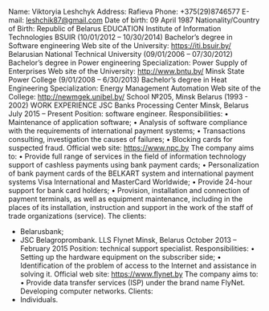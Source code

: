 Name: Viktoryia Leshchyk
Address: Rafieva 
Phone: +375(29)8746577
E-mail: leshchik87@gmail.com
Date of birth: 09 April 1987
Nationality/Country of Birth: Republic of Belarus
EDUCATION
Institute of Information Technologies BSUIR (10/01/2012 – 10/30/2014)
Bachelor’s degree in Software engineering
Web site of the University: https://iti.bsuir.by/
Belarusian National Technical University (09/01/2006 – 07/30/2012)
Bachelor’s degree in Power engineering
Specialization: Power Supply of Enterprises
Web site of the University: http://www.bntu.by/
Minsk State Power College (9/01/2008 – 6/30/2013)
Bachelor’s degree in Heat Engineering
Specialization: Energy Management Automation
Web site of the College: http://newmgek.unibel.by/
School №205, Minsk Belarus (1993 - 2002)
WORK EXPERIENCE
JSC Banks Processing Center
Minsk, Belarus July 2015 – Present
Position: software engineer.
Responsibilities:
• Maintenance of application software;
• Analysis of software compliance with the requirements of international payment systems;
• Transactions consulting, investigation the causes of failures;
• Blocking cards for suspected fraud.
Official web site: https://www.npc.by
The company aims to:
• Provide full range of services in the field of information technology support of cashless payments using
bank payment cards;
• Personalization of bank payment cards of the BELKART system and international payment systems Visa
International and MasterCard Worldwide;
• Provide 24-hour support for bank card holders;
• Provision, installation and connection of payment terminals, as well as equipment maintenance,
including in the places of its installation, instruction and support in the work of the staff of trade
organizations (service).
The clients:
- Belarusbank;
- JSC Belagroprombank.
LLS Flynet
Minsk, Belarus October 2013 – February 2015
Position: technical support specialist.
Responsibilities:
• Setting up the hardware equipment on the subscriber side;
• Identification of the problem of access to the Internet and assistance in solving it.
Official web site: https://www.flynet.by
The company aims to:
• Provide data transfer services (ISP) under the brand name FlyNet. Developing computer networks.
Clients:
- Individuals.